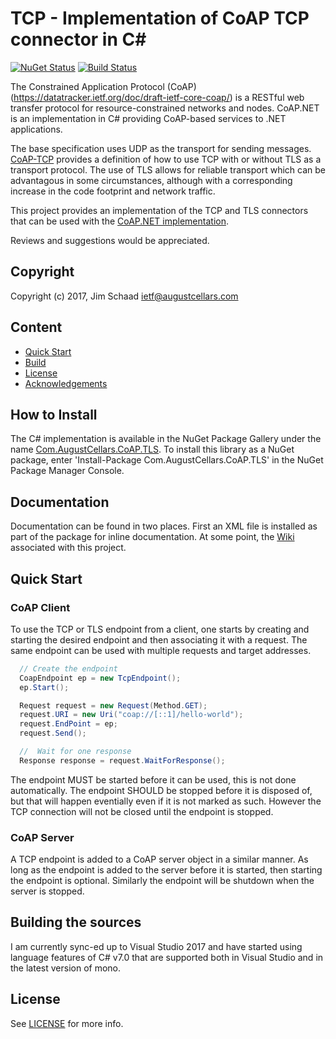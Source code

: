 # TCP - Implementation of CoAP TCP connector in C#

[![NuGet Status](https://img.shields.io/nuget/v/Com.AugustCellars.CoAP.TCP.png)](https://www.nuget.org/packages/Com.AugustCellars.CoAP.TCP)
[![Build Status](https://api.travis-ci.org/Com.AugustCellars/TCP.bpng)](https://travis-ci.org/Com.AugustCelalrs/TCP)

The Constrained Application Protocol (CoAP) (https://datatracker.ietf.org/doc/draft-ietf-core-coap/)
is a RESTful web transfer protocol for resource-constrained networks and nodes.
CoAP.NET is an implementation in C# providing CoAP-based services to .NET applications.

The base specification uses UDP as the transport for sending messages.  [CoAP-TCP](https://) provides a definition of how to use TCP with or without TLS as a transport protocol.  The use of TLS allows for reliable transport which can be advantagous in some circumstances, although with a corresponding increase in the code footprint and network traffic.

This project provides an implementation of the TCP and TLS connectors that can be used with the [CoAP.NET implementation](https://www.nuget.org/packages/Com.AugustCellars.CoAP).

Reviews and suggestions would be appreciated.

## Copyright

Copyright (c) 2017, Jim Schaad <ietf@augustcellars.com>

## Content

- [Quick Start](#quick-start)
- [Build](#build)
- [License](#liscense)
- [Acknowledgements](#acknowledgements)

## How to Install

The C# implementation is available in the NuGet Package Gallery under the name [Com.AugustCellars.CoAP.TLS](https://www.nuget.org/packages/Com.AugustCellars.CoAP.TLS).
To install this library as a NuGet package, enter 'Install-Package Com.AugustCellars.CoAP.TLS' in the NuGet Package Manager Console.

## Documentation

Documentation can be found in two places.
First an XML file is installed as part of the package for inline documentation.
At some point, the [Wiki](https://github.com/jimsch/CoAP-CSharp/wiki) associated with this project.

## Quick Start

### CoAP Client

To use the TCP or TLS endpoint from a client, one starts by creating and starting the desired endpoint and then associating it with a request.  The same endpoint can be used with multiple requests and target addresses.

```csharp
  // Create the endpoint
  CoapEndpoint ep = new TcpEndpoint();
  ep.Start();

  Request request = new Request(Method.GET);
  request.URI = new Uri("coap://[::1]/hello-world");
  request.EndPoint = ep;
  request.Send();

  //  Wait for one response
  Response response = request.WaitForResponse();
```

The endpoint MUST be started before it can be used, this is not done automatically.  The endpoint SHOULD be stopped before it is disposed of, but that will happen eventially even if it is not marked as such.  However the TCP connection will not be closed until the endpoint is stopped.


### CoAP Server

A TCP endpoint is added to a CoAP server object in a similar manner.  As long as the endpoint is added to the server before it is started, then starting the endpoint is optional.  Similarly the endpoint will be shutdown when the server is stopped.

## Building the sources

I am currently sync-ed up to Visual Studio 2017 and have started using language features of C# v7.0 that are supported both in Visual Studio and in the latest version of mono.

## License

See [LICENSE](LICENSE) for more info.

